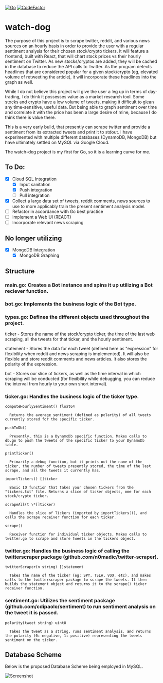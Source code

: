 [![Go](https://github.com/jonreesman/watch-dog/actions/workflows/go.yml/badge.svg)](https://github.com/jonreesman/watch-dog/actions/workflows/go.yml)
[![CodeFactor](https://www.codefactor.io/repository/github/jonreesman/watch-dog/badge)](https://www.codefactor.io/repository/github/jonreesman/watch-dog)
# watch-dog
The purpose of this project is to scrape twitter, reddit, and various news sources on an hourly basis in order to provide the user with a regular sentiment analysis for their chosen stock/crypto tickers. It will feature a frontend, built with React, that will chart stock prices vs their hourly sentiment on Twitter. As new stocks/cryptos are added, they will be cached in the database to reduce the API calls to Twitter. As the program detects headlines that are considered popular for a given stock/crypto (eg, elevated volume of retweeting the article), it will incorporate these headlines into the graph as well.

While I do not believe this project will give the user a leg up in terms of day-trading, I do think it possesses value as a market research tool. Some stocks and crypto have a low volume of tweets, making it difficult to glean any time-sensitive, useful data. But being able to graph sentiment over time and correlate it with the price has been a large desire of mine, because I do think there is value there.

This is a very early build, that presently can scrape twitter and provide a sentiment from its extracted tweets and print it to stdout. I have experimented with multiple different databases (DynamoDB, MongoDB) but have ultimately settled on MySQL via Google Cloud.

The watch-dog project is my first for Go, so it is a learning curve for me.

## To Do:
- [x] Cloud SQL Integration
   - [x] Input sanitation
   - [x] Push integration
   - [ ] Pull integration
- [x] Collect a large data set of tweets, reddit comments, news sources to use to more applicably train the present sentiment analysis model.
- [ ] Refactor in accordance with Go best practice 
- [ ] Implement a Web UI (REACT)
- [ ] Incorporate relevant news scraping

## No longer utilizing
- [x] MongoDB Integration
   - [x] MongoDB Graphing

## Structure

### main.go: Creates a Bot instance and spins it up utilizing a Bot reciever function.

### bot.go: Implements the business logic of the Bot type.

### types.go: Defines the different objects used throughout the project.
  
  ticker - Stores the name of the stock/crypto ticker, the time of the last web scraping, all the tweets for that ticker, and the hourly sentiment.
  
  statement - Stores the data for each tweet (defined here as "expression" for flexibility when reddit and news scraping is implemented). It will also be flexible and store reddit comments and news articles. It also stores the polarity of the expression.
  
  bot - Stores our slice of tickers, as well as the time interval in which scraping will be conducted (for flexibility while debugging, you can reduce the interval from hourly to your own short interval).
  
### ticker.go: Handles the business logic of the ticker type.

```computeHourlySentiment() float64```

      Returns the average sentiment (defined as polarity) of all tweets currently stored for the specific ticker.
      
```pushToDb()```

      Presently, this is a DynamoDb specific function. Makes calls to db.go to push the tweets of the specific ticker to your DynamoDb table.
  
```printTicker()```
      
      Primarily a debug function, but it prints out the name of the ticker, the number of tweets presently stored, the time of the last scrape, and all the tweets it currently has.
  
```importTickers() []ticker```
      
      Basic IO function that takes your chosen tickers from the "tickers.txt" file. Returns a slice of ticker objects, one for each stock/crypto ticker.
      
```scrapeAll(t \*[]ticker)```
      
      Handles the slice of Tickers (imported by importTickers()), and calls the scrape receiver function for each ticker.
  
```scrape()```
      
      Receiver function for individual ticker objects. Makes calls to twitter.go to scrape and store tweets in the tickers object.
      
### twitter.go: Handles the business logic of calling the twitterscraper package (github.com/n0madic/twitter-scraper).
  
```twitterScraper(n string) []statement```
      
      Takes the name of the ticker (eg: SPY, TSLA, VOO, etc), and makes calls to the twitterscraper package to scrape the tweets. It then builds the statement object and returns it to the scrape() ticker receiver function.
      
### sentiment.go: Utilizes the sentiment package (github.com/cdipaolo/sentiment) to run sentiment analysis on the tweet it is passed.
  
```polarity(tweet string) uint8```
      
      Takes the tweet as a string, runs sentiment analysis, and returns the polarity (0: negative, 1: positive) representing the tweets sentiment on the ticker.


## Database Scheme
Below is the proposed Database Scheme being employed in MySQL.

![Screenshot](DB_Scheme.png)
